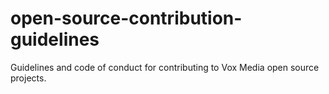 open-source-contribution-guidelines
===================================

Guidelines and code of conduct for contributing to Vox Media open source projects.
